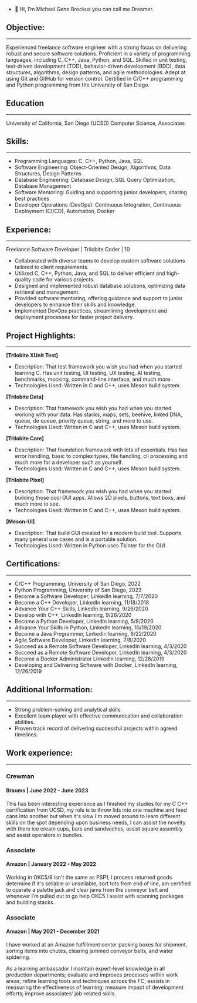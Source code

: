 - 👋 Hi, I’m Michael Gene Brockus you can call me Dreamer.

## Objective:
-----------------------
Experienced freelance software engineer with a strong focus on delivering robust and secure software solutions. Proficient in a variety of programming languages, including C, C++, Java, Python, and SQL. Skilled in unit testing, test-driven development (TDD), behavior-driven development (BDD), data structures, algorithms, design patterns, and agile methodologies. Adept at using Git and GitHub for version control. Certified in C/C++ programming and Python programming from the University of San Diego.

## Education
-----------------------
University of California, San Diego (UCSD)
Computer Science, Associates

## Skills:
-----------------------
- Programming Languages: C, C++, Python, Java, SQL
- Software Engineering: Object-Oriented Design, Algorithms, Data Structures, Design Patterns
- Database Engineering: Database Design, SQL Query Optimization, Database Management
- Software Mentoring: Guiding and supporting junior developers, sharing best practices
- Developer Operations (DevOps): Continuous Integration, Continuous Deployment (CI/CD), Automation, Docker

## Experience:
-----------------------
Freelance Software Developer | Trilobite Coder | 10
- Collaborated with diverse teams to develop custom software solutions tailored to client requirements.
- Utilized C, C++, Python, Java, and SQL to deliver efficient and high-quality code for various projects.
- Designed and implemented robust database solutions, optimizing data retrieval and management.
- Provided software mentoring, offering guidance and support to junior developers to enhance their skills and knowledge.
- Implemented DevOps practices, streamlining development and deployment processes for faster project delivery.

## Project Highlights:
-----------------------
**[Trilobite XUnit Test]**
- Description: That test framework you wish you had when you started learning C. Has unit testing, UI testing, UX testing, AI testing, benchmarks, mocking, command-line interface, and much more.
- Technologies Used: Written in C and C++, uses Meson build system.

**[Trilobite Data]**
- Description: That framework you wish you had when you started working with your data. Has stacks, maps, sets, beehive, linked DNA, queue, de queue, priority queue, string, and more to use.
- Technologies Used: Written in C and C++, uses Meson build system.

**[Trilobite Core]**
- Description: That foundation framework with lots of essentials. Has has error handling, basic to complex types, file handling, cli processing and much more for a developer such as yourself.
- Technologies Used: Written in C and C++, uses Meson build system.

**[Trilobite Pixel]**
- Description: That framework you wish you had when you started building those cool GUI apps. Allows 2D pixels, buttons, text boxs, and much more to see.
- Technologies Used: Written in C and C++, uses Meson build system.

**[Meson-UI]**
- Description: That build GUI created for a modern build tool. Supports many general use cases and is a portable solution.
- Technologies Used: Written in Python uses Tkinter for the GUI

## Certifications:
-----------------------
- C/C++ Programming, University of San Diego, 2022
- Python Programming, University of San Diego, 2023
- Become a Software Developer, LinkedIn learning, 7/7/2020
- Become a C++ Developer, LinkedIn learning, 11/18/2018
- Advance Your C++ Skills, LinkedIn learning, 9/26/2020
- Develop with C++, LinkedIn learning, 9/26/2020
- Become a Python Developer, LinkedIn learning, 5/8/2020
- Advance Your Skills in Python, LinkedIn learning, 10/19/2020
- Become a Java Programmer, LinkedIn learning, 6/22/2020
- Agile Software Developer, LinkedIn learning, 7/8/2020
- Succeed as a Remote Software Developer, LinkedIn learning, 4/3/2020
- Succeed as a Remote Software Developer, LinkedIn learning, 4/3/2020
- Become a Docker Administrator LinkedIn learning, 12/28/2019
- Developing and Delivering Software with Docker, LinkedIn learning, 12/26/2019
  
## Additional Information:
-----------------------
- Strong problem-solving and analytical skills.
- Excellent team player with effective communication and collaboration abilities.
- Proven track record of delivering successful projects within agreed timelines.

## Work experience:
-----------------------
### Crewman
#### Braums | June 2022 - June 2023

This has been interesting experience as I finished my studies for my C C++
certification from UCSD, my role is to throw lids into one machine and feed
cans into another but when it's slow I'm moved around to learn different
skills on the spot depending upon business needs, I can assist the novelty
with there ice cream cups, bars and sandwiches, assist square assembly and
assist operators in bundles.

### Associate
#### Amazon | January 2022 - May 2022

Working in OKC5/9 isn't the same as PSP1, l process returned goods determine
if it's sellable or unsellable, sort tots from end of line, am certified to
operate a palette jack and clear jams from the conveyor belt and whenever I’m
pulled out to go help OKC5 I assist with scanning packages and building stacks.

### Associate
#### Amazon | May 2021 - December 2021

I have worked at an Amazon fulfillment center packing boxes for shipment, sorting
items into chutes, clearing jammed conveyor belts, and water spidering.

As a learning ambassador I maintain expert-level knowledge in all production departments;
evaluate and improves processes within work areas; refine learning tools and techniques
across the FC; assists in measuring the effectiveness of learning; measure impact of
development efforts; improve associates’ job-related skills.

<!---
michaelbrockus/michaelbrockus is a ✨ special ✨ repository because its `README.md` (this file) appears on your GitHub profile.
You can click the Preview link to take a look at your changes.
--->
